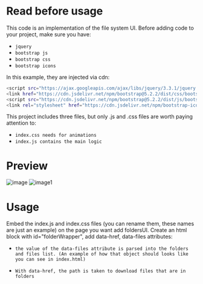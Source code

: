 Read before usage
========================

This code is an implementation of the file system UI.
Before adding code to your project, make sure you have:

* `jquery`
* `bootstrap js`
* `bootstrap css`
* `bootstrap icons`

In this example, they are injected via cdn:
```bash
<script src="https://ajax.googleapis.com/ajax/libs/jquery/3.3.1/jquery.min.js"></script>
<link href="https://cdn.jsdelivr.net/npm/bootstrap@5.2.2/dist/css/bootstrap.min.css" rel="stylesheet" integrity="sha384-Zenh87qX5JnK2Jl0vWa8Ck2rdkQ2Bzep5IDxbcnCeuOxjzrPF/et3URy9Bv1WTRi" crossorigin="anonymous">
<script src="https://cdn.jsdelivr.net/npm/bootstrap@5.2.2/dist/js/bootstrap.bundle.min.js" integrity="sha384-OERcA2EqjJCMA+/3y+gxIOqMEjwtxJY7qPCqsdltbNJuaOe923+mo//f6V8Qbsw3" crossorigin="anonymous"></script>
<link rel="stylesheet" href="https://cdn.jsdelivr.net/npm/bootstrap-icons@1.9.1/font/bootstrap-icons.css">
```

This project includes three files, but only .js and .css files are worth paying attention to:

* `index.css needs for animations`
* `index.js contains the main logic`

Preview
========================
![image](https://user-images.githubusercontent.com/54947497/197537869-a1203574-dcc2-4196-b1db-737f5c806833.png)
![image1](https://user-images.githubusercontent.com/54947497/197539480-bffb9379-670c-45ae-8892-f42cd98d291a.jpg)

Usage
========================

Embed the index.js and index.css files (you can rename them, these names are just an example) on the page you want
add foldersUI. Create an html block with id="folderWrapper", add data-href, data-files attributes:

* `the value of the data-files attribute is parsed into the folders and files list.
(An example of how that object should looks like you can see in index.html)`

* `With data-href, the path is taken to download files that are in folders`
